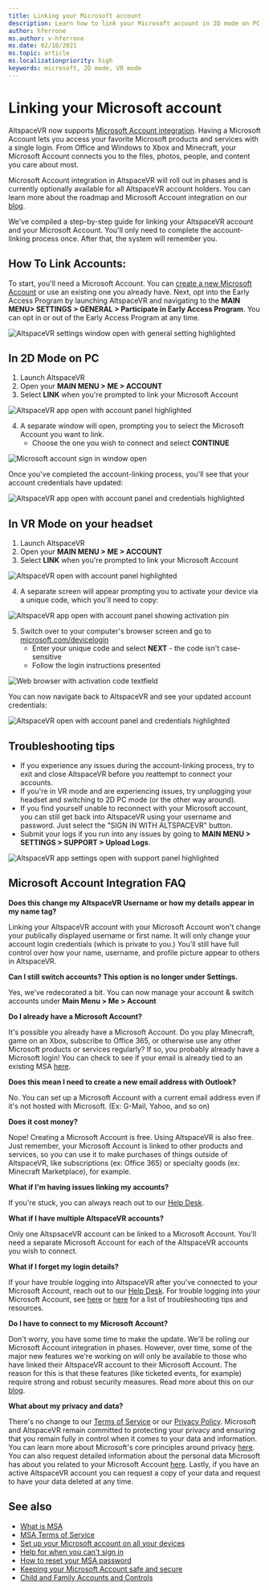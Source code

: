 ```yaml
---
title: Linking your Microsoft account
description: Learn how to link your Microsoft account in 2D mode on PC and VR mode on immersive headsets, along with troubleshooting tips. 
author: hferrone
ms.author: v-hferrone
ms.date: 02/10/2021
ms.topic: article
ms.localizationpriority: high
keywords: microsoft, 2D mode, VR mode
---
```


# Linking your Microsoft account

AltspaceVR now supports [Microsoft Account integration](https://account.microsoft.com/account). Having a Microsoft Account lets you access your favorite Microsoft products and services with a single login. From Office and Windows to Xbox and Minecraft, your Microsoft Account connects you to the files, photos, people, and content you care about most. 

Microsoft Account integration in AltspaceVR will roll out in phases and is currently optionally available for all AltspaceVR account holders. You can learn more about the roadmap and Microsoft Account integration on our [blog](https://altvr.com/microsoft-account-integration). 

We've compiled a step-by-step guide for linking your AltspaceVR account and your Microsoft Account. You'll only need to complete the account-linking process once. After that, the system will remember you.

## How To Link Accounts:

To start, you'll need a Microsoft Account. You can [create a new Microsoft Account](https://signup.live.com/?lic=1) or use an existing one you already have. Next, opt into the Early Access Program by launching AltspaceVR and navigating to the **MAIN MENU> SETTINGS > GENERAL > Participate in Early Access Program**. You can opt in or out of the Early Access Program at any time.

![AltspaceVR settings window open with general setting highlighted]()

## In 2D Mode on PC

1. Launch AltspaceVR
2. Open your **MAIN MENU > ME > ACCOUNT**
3. Select **LINK** when you're prompted to link your Microsoft Account

![AltspaceVR app open with account panel highlighted]()

4. A separate window will open, prompting you to select the Microsoft Account you want to link. 
    * Choose the one you wish to connect and select **CONTINUE**

![Microsoft account sign in window open]()

Once you've completed the account-linking process, you'll see that your account credentials have updated:

![AltspaceVR app open with account panel and credentials highlighted]()
 
## In VR Mode on your headset

1. Launch AltspaceVR
2. Open your **MAIN MENU > ME > ACCOUNT**
3. Select **LINK** when you're prompted to link your Microsoft Account

![AltspaceVR open with account panel highlighted]()

4. A separate screen will appear prompting you to activate your device via a unique code, which you'll need to copy:

![AltspaceVR app open with account panel showing activation pin]()

5. Switch over to your computer's browser screen and go to [microsoft.com/devicelogin](https://login.microsoftonline.com/common/oauth2/deviceauth)
    * Enter your unique code and select **NEXT** - the code isn't case-sensitive
    * Follow the login instructions presented

![Web browser with activation code textfield]()

You can now navigate back to AltspaceVR and see your updated account credentials:

![AltspaceVR open with account panel and credentials highlighted]()

## Troubleshooting tips

* If you experience any issues during the account-linking process, try to exit and close AltspaceVR before you reattempt to connect your accounts.
* If you're in VR mode and are experiencing issues, try unplugging your headset and switching to 2D PC mode (or the other way around).
* If you find yourself unable to reconnect with your Microsoft account, you can still get back into AltspaceVR using your username and password. Just select the "SIGN IN WITH ALTSPACEVR" button.
* Submit your logs if you run into any issues by going to **MAIN MENU > SETTINGS > SUPPORT > Upload Logs**.

![AltspaceVR app settings open with support panel highlighted]()

## Microsoft Account Integration FAQ

**Does this change my AltspaceVR Username or how my details appear in my name tag?**

Linking your AltspaceVR account with your Microsoft Account won't change your publically displayed username or first name. It will only change your account login credentials (which is private to you.) You'll still have full control over how your name, username, and profile picture appear to others in AltspaceVR.

**Can I still switch accounts? This option is no longer under Settings.**

Yes, we've redecorated a bit. You can now manage your account & switch accounts under **Main Menu > Me > Account**

**Do I already have a Microsoft Account?**

It's possible you already have a Microsoft Account. Do you play Minecraft, game on an Xbox, subscribe to Office 365, or otherwise use any other Microsoft products or services regularly? If so, you probably already have a Microsoft login! You can check to see if your email is already tied to an existing MSA [here](https://login.live.com/login.srf?wa=wsignin1.0&rpsnv=13&ct=1610764342&rver=7.0.6738.0&wp=MBI_SSL&wreply=https:%2F%2Faccount.microsoft.com%2Fauth%2Fcomplete-signin%3Fru%3Dhttps%253A%252F%252Faccount.microsoft.com%252F%253Frefp%253Dsignedout-index&lc=1033&id=292666&lw=1&fl=easi2).

**Does this mean I need to create a new email address with Outlook?**

No. You can set up a Microsoft Account with a current email address even if it's not hosted with Microsoft. (Ex: G-Mail, Yahoo, and so on)

**Does it cost money?**

Nope! Creating a Microsoft Account is free. Using AltspaceVR is also free. Just remember, your Microsoft Account is linked to other products and services, so you can use it to make purchases of things outside of AltspaceVR, like subscriptions (ex: Office 365) or specialty goods (ex: Minecraft Marketplace), for example.

**What if I'm having issues linking my accounts?**

If you're stuck, you can always reach out to our [Help Desk](https://help.altvr.com/hc/requests/new).

**What if I have multiple AltspaceVR accounts?**

Only one AltspsaceVR account can be linked to a Microsoft Account. You'll need a separate Microsoft Account for each of the AltspaceVR accounts you wish to connect.

**What if I forget my login details?**

If your have trouble logging into AltspaceVR after you've connected to your Microsoft Account, reach out to our [Help Desk](https://help.altvr.com/hc/requests/new). For trouble logging into your Microsoft Account, see [here](https://support.microsoft.com/account-billing/when-you-can-t-sign-in-to-your-microsoft-account-475c9b5c-8c25-49f1-9c2d-c64b7072e735) or [here](https://support.microsoft.com/account-billing/how-to-help-keep-your-microsoft-account-safe-and-secure-628538c2-7006-33bb-5ef4-c917657362b9) for a list of troubleshooting tips and resources.

**Do I have to connect to my Microsoft Account?**

Don't worry, you have some time to make the update. We'll be rolling our Microsoft Account integration in phases. However, over time, some of the major new features we're working on will only be available to those who have linked their AltspaceVR account to their Microsoft Account. The reason for this is that these features (like ticketed events, for example) require strong and robust security measures. Read more about this on our [blog](https://altvr.com/microsoft-account-integration).

**What about my privacy and data?**

There's no change to our [Terms of Service](../community/terms-of-service.md) or our [Privacy Policy](https://privacy.microsoft.com/privacystatement). Microsoft and AltspaceVR remain committed to protecting your privacy and ensuring that you remain fully in control when it comes to your data and information. You can learn more about Microsoft's core principles around privacy [here](https://privacy.microsoft.com). You can also request detailed information about the personal data Microsoft has about you related to your Microsoft Account [here](https://www.microsoft.com/concern/privacyrequest-msa). Lastly, if you have an active AltspaceVR account you can request a copy of your data and request to have your data deleted at any time.

## See also

* [What is MSA](https://account.microsoft.com/account?lang=)
* [MSA Terms of Service](https://www.microsoft.com/servicesagreement/)
* [Set up your Microsoft account on all your devices](https://account.microsoft.com/account/connect-devices)
* [Help for when you can't sign in](https://support.microsoft.com//account-billing/when-you-can-t-sign-in-to-your-microsoft-account-475c9b5c-8c25-49f1-9c2d-c64b7072e735)
* [How to reset your MSA password](https://support.microsoft.com//account-billing/how-to-reset-your-microsoft-account-password-eff4f067-5042-c1a3-fe72-b04d60556c37)
* [Keeping your Microsoft Account safe and secure](https://support.microsoft.com//account-billing/how-to-help-keep-your-microsoft-account-safe-and-secure-628538c2-7006-33bb-5ef4-c917657362b9)
* [Child and Family Accounts and Controls](https://account.microsoft.com/family/about?refd=www.microsoft.com&ru=https:%2F%2Faccount.microsoft.com%2Ffamily%3Frefd%3Dwww.microsoft.com)
